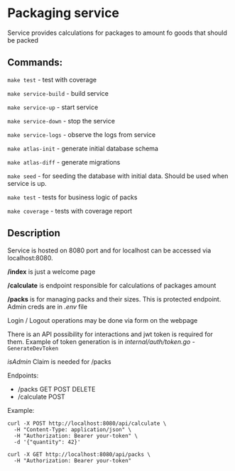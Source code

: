 # Packaging service

Service provides calculations for packages to amount fo goods that should be packed

## Commands:
```make test``` - test with coverage

```make service-build``` - build service

```make service-up``` - start service

```make service-down``` - stop the service

```make service-logs``` - observe the logs from service

```make atlas-init``` - generate initial database schema

```make atlas-diff``` - generate migrations

```make seed``` - for seeding the database with initial data. Should be used when service is up.

```make test``` - tests for business logic of packs

```make coverage``` - tests with coverage report

## Description

Service is hosted on 8080 port and for localhost can be accessed via localhost:8080.

**/index** is just a welcome page

**/calculate** is endpoint responsible for calculations of packages amount

**/packs** is for managing packs and their sizes. This is protected endpoint. Admin creds are in *.env* file

Login / Logout operations may be done via form on the webpage

There is an API possibility for interactions and jwt token is required for them. Example of token generation is 
in *internal/auth/token.go* - ```GenerateDevToken```

*isAdmin* Claim is needed for /packs

Endpoints:
 - /packs GET POST DELETE
 - /calculate POST

Example:
```
curl -X POST http://localhost:8080/api/calculate \
  -H "Content-Type: application/json" \
  -H "Authorization: Bearer your-token" \
  -d '{"quantity": 42}'
```

```
curl -X GET http://localhost:8080/api/packs \
  -H "Authorization: Bearer your-token"
```

